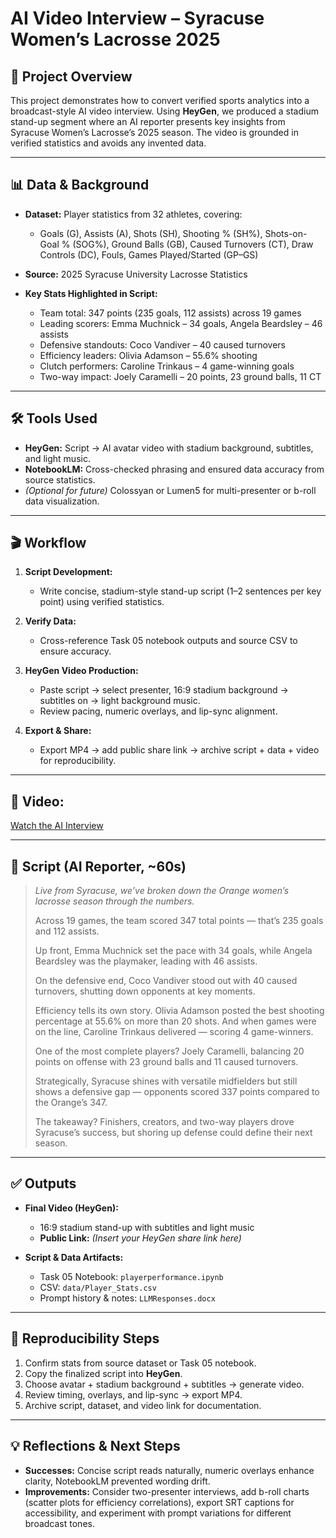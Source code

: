 
# AI Video Interview – Syracuse Women’s Lacrosse 2025

## 🎯 Project Overview

This project demonstrates how to convert verified sports analytics into a broadcast-style AI video interview. Using **HeyGen**, we produced a stadium stand-up segment where an AI reporter presents key insights from Syracuse Women’s Lacrosse’s 2025 season. The video is grounded in verified statistics and avoids any invented data.

---

## 📊 Data & Background

* **Dataset:** Player statistics from 32 athletes, covering:

  * Goals (G), Assists (A), Shots (SH), Shooting % (SH%), Shots-on-Goal % (SOG%), Ground Balls (GB), Caused Turnovers (CT), Draw Controls (DC), Fouls, Games Played/Started (GP–GS)
* **Source:** 2025 Syracuse University Lacrosse Statistics
* **Key Stats Highlighted in Script:**

  * Team total: 347 points (235 goals, 112 assists) across 19 games
  * Leading scorers: Emma Muchnick – 34 goals, Angela Beardsley – 46 assists
  * Defensive standouts: Coco Vandiver – 40 caused turnovers
  * Efficiency leaders: Olivia Adamson – 55.6% shooting
  * Clutch performers: Caroline Trinkaus – 4 game-winning goals
  * Two-way impact: Joely Caramelli – 20 points, 23 ground balls, 11 CT

---

## 🛠 Tools Used

* **HeyGen:** Script → AI avatar video with stadium background, subtitles, and light music.
* **NotebookLM:** Cross-checked phrasing and ensured data accuracy from source statistics.
* *(Optional for future)* Colossyan or Lumen5 for multi-presenter or b-roll data visualization.

---

## 🎬 Workflow

1. **Script Development:**

   * Write concise, stadium-style stand-up script (1–2 sentences per key point) using verified statistics.
2. **Verify Data:**

   * Cross-reference Task 05 notebook outputs and source CSV to ensure accuracy.
3. **HeyGen Video Production:**

   * Paste script → select presenter, 16:9 stadium background → subtitles on → light background music.
   * Review pacing, numeric overlays, and lip-sync alignment.
4. **Export & Share:**

   * Export MP4 → add public share link → archive script + data + video for reproducibility.

---

## 📄 Video:

[Watch the AI Interview](https://app.heygen.com/videos/bfd67633f59644bf80eedcceff917f37)

---

## 📄 Script (AI Reporter, \~60s)

> *Live from Syracuse, we’ve broken down the Orange women’s lacrosse season through the numbers.*
>
> Across 19 games, the team scored 347 total points — that’s 235 goals and 112 assists.
>
> Up front, Emma Muchnick set the pace with 34 goals, while Angela Beardsley was the playmaker, leading with 46 assists.
>
> On the defensive end, Coco Vandiver stood out with 40 caused turnovers, shutting down opponents at key moments.
>
> Efficiency tells its own story. Olivia Adamson posted the best shooting percentage at 55.6% on more than 20 shots. And when games were on the line, Caroline Trinkaus delivered — scoring 4 game-winners.
>
> One of the most complete players? Joely Caramelli, balancing 20 points on offense with 23 ground balls and 11 caused turnovers.
>
> Strategically, Syracuse shines with versatile midfielders but still shows a defensive gap — opponents scored 337 points compared to the Orange’s 347.
>
> The takeaway? Finishers, creators, and two-way players drove Syracuse’s success, but shoring up defense could define their next season.

---

## ✅ Outputs

* **Final Video (HeyGen):**

  * 16:9 stadium stand-up with subtitles and light music
  * **Public Link:** *(Insert your HeyGen share link here)*
* **Script & Data Artifacts:**

  * Task 05 Notebook: `playerperformance.ipynb`
  * CSV: `data/Player_Stats.csv`
  * Prompt history & notes: `LLMResponses.docx`

---

## 🔁 Reproducibility Steps

1. Confirm stats from source dataset or Task 05 notebook.
2. Copy the finalized script into **HeyGen**.
3. Choose avatar + stadium background + subtitles → generate video.
4. Review timing, overlays, and lip-sync → export MP4.
5. Archive script, dataset, and video link for documentation.

---

## 💡 Reflections & Next Steps

* **Successes:** Concise script reads naturally, numeric overlays enhance clarity, NotebookLM prevented wording drift.
* **Improvements:** Consider two-presenter interviews, add b-roll charts (scatter plots for efficiency correlations), export SRT captions for accessibility, and experiment with prompt variations for different broadcast tones.

